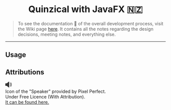 <h1 align="center">Quinzical with JavaFX 🇳🇿</h1>

> To see the documentation 📝 of the overall development process, visit the Wiki page [here](https://github.com/SOFTENG206-2020/assignment-3-and-project-team-46/wiki). It contains all the notes regarding the design decisions, meeting notes, and everything else.

<hr>

## Usage



## Attributions

<img width="20px" src="./src/a3/quinzical/frontend/resources/icons/speaker.png">\
Icon of the "Speaker" provided by Pixel Perfect.\
Under Free Licence (With Attribution).\
[It can be found here.](https://www.flaticon.com/free-icon/volume_727269?term=speaker&page=1&position=1)
